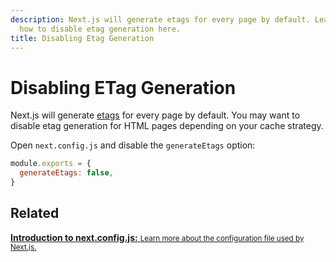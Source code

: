 ```yaml
---
description: Next.js will generate etags for every page by default. Learn more about
  how to disable etag generation here.
title: Disabling Etag Generation
---
```


# Disabling ETag Generation

Next.js will generate [etags](https://en.wikipedia.org/wiki/HTTP_ETag) for every page by default. You may want to disable etag generation for HTML pages depending on your cache strategy.

Open `next.config.js` and disable the `generateEtags` option:

```js
module.exports = {
  generateEtags: false,
}
```

## Related

<div class="card">
  <a href="/docs/api-reference/next.config.js/introduction.md">
    <b>Introduction to next.config.js:</b>
    <small>Learn more about the configuration file used by Next.js.</small>
  </a>
</div>